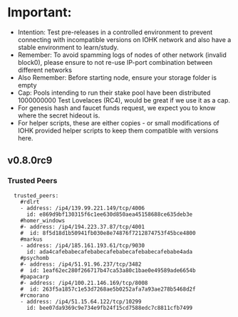 # Important:
- Intention: Test pre-releases in a controlled environment to prevent connecting with incompatible versions on IOHK network and also have a stable environment to learn/study.
- Remember: To avoid spamming logs of nodes of other network (invalid block0), please ensure to not re-use IP-port combination between different networks
- Also Remember: Before starting node, ensure your storage folder is empty
- Cap: Pools intending to run their stake pool have been distributed 1000000000 Test Lovelaces (RC4), would be great if we use it as a cap.
- For genesis hash and faucet funds request, we expect you to know where the secret hideout is.
- For helper scripts, these are either copies - or small modifications of IOHK provided helper scripts to keep them compatible with versions here.

## v0.8.0rc9

### Trusted Peers
```
  trusted_peers:
    #rdlrt
    - address: /ip4/139.99.221.149/tcp/4006
      id: e869d9bf130315f6c1ee630d850aea45158688ce635deb3e
    #homer_windows
    #- address: /ip4/194.223.37.87/tcp/4001
    #  id: 8f5d18d1b50941fb030e8e74876f7212874753f45bce4800
    #markus
    - address: /ip4/185.161.193.61/tcp/9030
      id: ada4cafebabecafebabecafebabecafebabecafebabe4ada
    #psychomb
    #- address: /ip4/51.91.96.237/tcp/3482 
    #  id: 1eaf62ec280f266717b47ca53a80c1bae0e49589ade6654b
    #papacarp
    #- address: /ip4/100.21.146.169/tcp/8008
    #  id: 263f5a1857c1e53d7268ae5b0252afa7a93ae278b5468d2f
    #rcmorano
    - address: /ip4/51.15.64.122/tcp/10299
      id: bee07da9369c9e734e9fb24f15cd7588edc7c8811cfb7499
```
